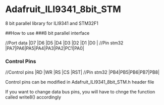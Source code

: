 # Adafruit_ILI9341_8bit_STM
8 bit parallel library for ILI9341 and STM32F1

##How to use
###8 bit parallel interface

//Port data |D7 |D6 |D5 |D4 |D3 |D2 |D1 |D0 |
//Pin stm32 |PA7|PA6|PA5|PA4|PA3|PA2|PC1|PA0|

### Control Pins

//Control pins |RD |WR |RS |CS |RST|
//Pin stm32    |PB4|PB5|PB6|PB7|PB8|

Control pins can be modified in Adafruit_ILI9341_8bit_STM.h header file

If you want to change data bus pins, you will have to chnge the function called write8() accordingly
